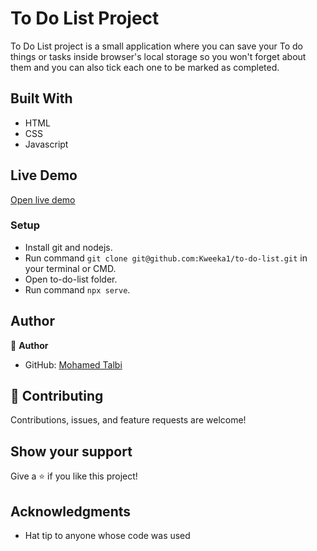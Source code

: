# To Do List Project

To Do List project is a small application where you can save your To do things or tasks inside browser's local storage so you won't forget about them and you can also tick each one to be marked as completed.

## Built With

- HTML
- CSS
- Javascript

## Live Demo

[Open live demo](https://kweeka1.github.io/to-do-list/dist/)

### Setup
- Install git and nodejs.
- Run command `git clone git@github.com:Kweeka1/to-do-list.git` in your terminal or CMD.
- Open to-do-list folder.
- Run command `npx serve`.


## Author

👤 **Author**

- GitHub: [Mohamed Talbi](https://github.com/Kweeka1)


## 🤝 Contributing

Contributions, issues, and feature requests are welcome!


## Show your support

Give a ⭐️ if you like this project!

## Acknowledgments

- Hat tip to anyone whose code was used
